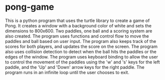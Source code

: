 # pong-game

This is a python program that uses the turtle library to create a game of Pong. It creates a window with a background color of white and sets the dimensions to 800x600. Two paddles, one ball and a scoring system are also created. The program uses functions and control flow to move the paddles and ball based on user input. The program also keeps track of the scores for both players, and updates the score on the screen. The program also uses collision detection to detect when the ball hits the paddles or the edges of the window. The program uses keyboard binding to allow the user to control the movement of the paddles using the 'w' and 's' keys for the left paddle, and the 'Up' and 'Down' arrow keys for the right paddle. The program runs in an infinite loop until the user chooses to exit.
